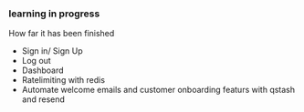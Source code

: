 ### learning in progress

How far it has been finished

- Sign in/ Sign Up
- Log out
- Dashboard
- Ratelimiting with redis
- Automate welcome emails and customer onboarding featurs with qstash and resend
